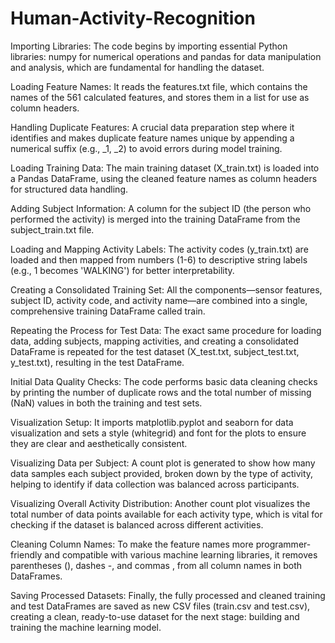 # Human-Activity-Recognition
Importing Libraries: The code begins by importing essential Python libraries: numpy for numerical operations and pandas for data manipulation and analysis, which are fundamental for handling the dataset.

Loading Feature Names: It reads the features.txt file, which contains the names of the 561 calculated features, and stores them in a list for use as column headers.

Handling Duplicate Features: A crucial data preparation step where it identifies and makes duplicate feature names unique by appending a numerical suffix (e.g., _1, _2) to avoid errors during model training.

Loading Training Data: The main training dataset (X_train.txt) is loaded into a Pandas DataFrame, using the cleaned feature names as column headers for structured data handling.

Adding Subject Information: A column for the subject ID (the person who performed the activity) is merged into the training DataFrame from the subject_train.txt file.

Loading and Mapping Activity Labels: The activity codes (y_train.txt) are loaded and then mapped from numbers (1-6) to descriptive string labels (e.g., 1 becomes 'WALKING') for better interpretability.

Creating a Consolidated Training Set: All the components—sensor features, subject ID, activity code, and activity name—are combined into a single, comprehensive training DataFrame called train.

Repeating the Process for Test Data: The exact same procedure for loading data, adding subjects, mapping activities, and creating a consolidated DataFrame is repeated for the test dataset (X_test.txt, subject_test.txt, y_test.txt), resulting in the test DataFrame.

Initial Data Quality Checks: The code performs basic data cleaning checks by printing the number of duplicate rows and the total number of missing (NaN) values in both the training and test sets.

Visualization Setup: It imports matplotlib.pyplot and seaborn for data visualization and sets a style (whitegrid) and font for the plots to ensure they are clear and aesthetically consistent.

Visualizing Data per Subject: A count plot is generated to show how many data samples each subject provided, broken down by the type of activity, helping to identify if data collection was balanced across participants.

Visualizing Overall Activity Distribution: Another count plot visualizes the total number of data points available for each activity type, which is vital for checking if the dataset is balanced across different activities.

Cleaning Column Names: To make the feature names more programmer-friendly and compatible with various machine learning libraries, it removes parentheses (), dashes -, and commas , from all column names in both DataFrames.

Saving Processed Datasets: Finally, the fully processed and cleaned training and test DataFrames are saved as new CSV files (train.csv and test.csv), creating a clean, ready-to-use dataset for the next stage: building and training the machine learning model.

